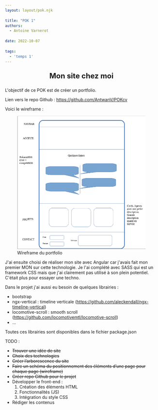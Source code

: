 ```yaml
---
layout: layout/pok.njk

title: "POK 1"
authors:
  - Antoine Varnerot

date: 2022-10-07

tags:
  - 'temps 1'
---
```


<p style="text-align: center; font-size: 1.5rem;"><strong>Mon site chez moi</strong></p>

L'objectif de ce POK est de créer un portfolio.

Lien vers le repo Github : https://github.com/AntwanV/POKcv

Voici le wireframe : 

<figure>
  <img src="../assets/wireframe.png">
  <figcaption>Wireframe du portfolio</figcaption>
</figure>

J'ai ensuite choisi de réaliser mon site avec Angular car j'avais fait mon premier MON sur cette technologie. Je l'ai complété avec SASS qui est un framework CSS mais que j'ai clairement pas utilisé à son plein potentiel. C'était plus pour essayer une techno.

Dans le projet j'ai aussi eu besoin de quelques librairies :
- bootstrap
- ngx-vertical : timeline verticale (https://github.com/aleckendall/ngx-timeline-vertical)
- locomotive-scroll : smooth scroll (https://github.com/locomotivemtl/locomotive-scroll)
- ...

Toutes ces librairies sont disponibles dans le fichier package.json

TODO :
- ~~Trouver une idée de site~~
- ~~Choix des technologies~~ 
- ~~Créer l’arborescence du site~~
- ~~Faire un schéma du positionnement des éléments d’une page pour chaque page (wireframe)~~
- ~~Créer repo Github pour le projet~~
- Développer le front-end :
    1. Création des éléments HTML
    2. Fonctionnalités (JS)
    3. Intégration du style CSS
- Rédiger les contenus
